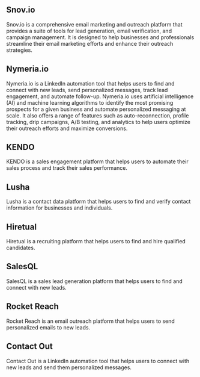 ## Snov.io
Snov.io is a comprehensive email marketing and outreach platform that provides a suite of tools for lead generation, email verification, and campaign management. It is designed to help businesses and professionals streamline their email marketing efforts and enhance their outreach strategies.

## Nymeria.io
Nymeria.io is a LinkedIn automation tool that helps users to find and connect with new leads, send personalized messages, track lead engagement, and automate follow-up. Nymeria.io uses artificial intelligence (AI) and machine learning algorithms to identify the most promising prospects for a given business and automate personalized messaging at scale. It also offers a range of features such as auto-reconnection, profile tracking, drip campaigns, A/B testing, and analytics to help users optimize their outreach efforts and maximize conversions.

## KENDO
KENDO is a sales engagement platform that helps users to automate their sales process and track their sales performance.

## Lusha
Lusha is a contact data platform that helps users to find and verify contact information for businesses and individuals.

## Hiretual
Hiretual is a recruiting platform that helps users to find and hire qualified candidates.

## SalesQL
SalesQL is a sales lead generation platform that helps users to find and connect with new leads.

## Rocket Reach
Rocket Reach is an email outreach platform that helps users to send personalized emails to new leads.

## Contact Out
Contact Out is a LinkedIn automation tool that helps users to connect with new leads and send them personalized messages.